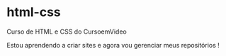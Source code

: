 # html-css
 Curso de HTML e CSS do CursoemVideo

Estou aprendendo a criar sites e agora vou gerenciar meus repositórios !